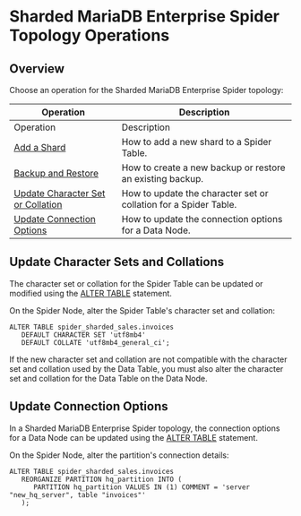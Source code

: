 # Sharded MariaDB Enterprise Spider Topology Operations

## Overview

Choose an operation for the Sharded MariaDB Enterprise Spider topology:

| Operation                                                                              | Description                                                      |
| -------------------------------------------------------------------------------------- | ---------------------------------------------------------------- |
| Operation                                                                              | Description                                                      |
| [Add a Shard](sharded-mariadb-enterprise-spider-topology-add-a-shard.md)               | How to add a new shard to a Spider Table.                        |
| [Backup and Restore](sharded-mariadb-enterprise-spider-topology-backup-and-restore.md) | How to create a new backup or restore an existing backup.        |
| [Update Character Set or Collation](./#update-character-sets-and-collations)           | How to update the character set or collation for a Spider Table. |
| [Update Connection Options](./#update-connection-options)                              | How to update the connection options for a Data Node.            |

## Update Character Sets and Collations

The character set or collation for the Spider Table can be updated or modified using the [ALTER TABLE](../../../../../sql-statements/data-definition/alter/alter-table.md) statement.

On the Spider Node, alter the Spider Table's character set and collation:

```
ALTER TABLE spider_sharded_sales.invoices
   DEFAULT CHARACTER SET 'utf8mb4'
   DEFAULT COLLATE 'utf8mb4_general_ci';
```

If the new character set and collation are not compatible with the character set and collation used by the Data Table, you must also alter the character set and collation for the Data Table on the Data Node.

## Update Connection Options

In a Sharded MariaDB Enterprise Spider topology, the connection options for a Data Node can be updated using the [ALTER TABLE](../../../../../sql-statements/data-definition/alter/alter-table.md) statement.

On the Spider Node, alter the partition's connection details:

```
ALTER TABLE spider_sharded_sales.invoices
   REORGANIZE PARTITION hq_partition INTO (
      PARTITION hq_partition VALUES IN (1) COMMENT = 'server "new_hq_server", table "invoices"'
   );
```
